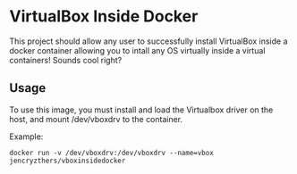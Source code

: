 VirtualBox Inside Docker
========================

This project should allow any user to successfully install VirtualBox inside a docker container allowing you to intall any OS virtually inside a virtual containers! Sounds cool right?

Usage
-----

To use this image, you must install and load the Virtualbox driver on the
host, and mount /dev/vboxdrv to the container.

Example:

```
docker run -v /dev/vboxdrv:/dev/vboxdrv --name=vbox jencryzthers/vboxinsidedocker
```
